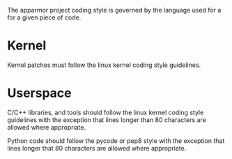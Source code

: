 The apparmor project coding style is governed by the language used for a for a given piece of code.

Kernel
======

Kernel patches must follow the linux kernel coding style guidelines.

Userspace
=========
C/C++ libraries, and tools should follow the linux kernel coding style guidelines with the exception that lines longer than 80 characters are allowed where appropriate.

Python code should follow the pycode or pep8 style with the exception that lines longer that 80 characters are allowed where appropriate.
